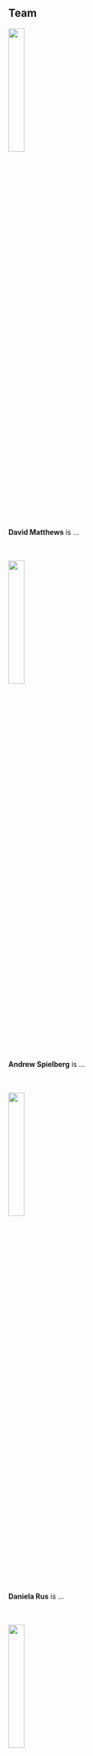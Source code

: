 ## Team

[<img src="https://robodiff.github.io/img/david.jpeg" width="25%">](https://www.linkedin.com/in/david-matthews-9b81a5177/)<br>
<a href="mailto:david.matthews@northwestern.edu" target="_blank"><i class="far fa-envelope icon" title="email david"></i></a>

**David Matthews**
is ...
<br><br><br>

[<img src="https://robodiff.github.io/img/andy.jpeg" width="25%">](...)<br>
<a href="mailto:..." target="_blank"><i class="far fa-envelope icon" title="email andy"></i></a>

**Andrew Spielberg**
is ...
<br><br><br>

[<img src="https://robodiff.github.io/img/daniela.jpeg" width="25%">](...)<br>
<a href="mailto:..." target="_blank"><i class="far fa-envelope icon" title="email daniela"></i></a>

**Daniela Rus**
is ...
<br><br><br>

[<img src="https://krorgs.github.io/img/sam.jpeg" width="25%">](http://samkriegman.com)<br>
<a href="mailto:sam.kriegman@northwestern.edu" target="_blank"><i class="far fa-envelope icon" title="email sam"></i></a>
&nbsp;&nbsp;&nbsp;
<a href="https://twitter.com/kriegmerica" target="_blank"><i class="fab fa-twitter icon" title="tweet sam"></i></a>

**Sam Kriegman**
is an assistant professor of computer science, chemical and biological engineering, and mechanical engineering at Northwestern University. 
His research seeks general theories of life, in which the details of carbon-based organisms would represent a special case.
An AI2050 Fellow and Cozzarelli Prize recipient, he is the co-creator of the world's first computer-designed organisms (the "xenobots") and the director of the Xenobot Lab.
<br><br><br>

[<img src="https://cdorgs.github.io/img/josh.jpg" width="25%">](https://jbongard.github.io/)<br>
<a href="mailto:josh.bongard@uvm.edu" target="_blank"><i class="far fa-envelope icon" title="email josh"></i></a>
&nbsp;&nbsp;&nbsp;
<a href="https://twitter.com/DoctorJosh" target="_blank"><i class="fab fa-twitter icon" title="tweet josh"></i></a>

**Josh Bongard** 
is the Veinott Professor of Computer Science at the University of Vermont and director of the Morphology, Evolution & Cognition Laboratory. His work involves automated design and manufacture of soft-, evolved-, and crowdsourced robots, as well as computer-designed organisms. A PECASE, TR35, and Cozzarelli Prize recipient, he has received funding from NSF, NASA, DARPA, ARO and the Sloan Foundation. He is the co-author of the book How The Body Shapes the Way we Think, the instructor of a reddit-based evolutionary robotics MOOC, and director of the robotics outreach program Twitch Plays Robotics.
<br><br><br>


<!-- 
<img src="https://skriegman.github.io/img/sam+doug.jpeg">
Blackiston (left) and Kriegman at Tufts.
<br>
Sept 2021. Photographer: M. Scott Brauer.
<br><br><br>
 -->

